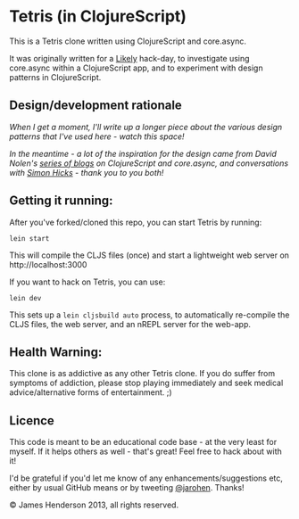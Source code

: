 # Tetris (in ClojureScript)

This is a Tetris clone written using ClojureScript and core.async.

It was originally written for a [Likely](http://likely.co) hack-day,
to investigate using core.async within a ClojureScript app, and to
experiment with design patterns in ClojureScript.

## Design/development rationale

*When I get a moment, I'll write up a longer piece about the various
 design patterns that I've used here - watch this space!*
 
*In the meantime - a lot of the inspiration for the design came from
 David Nolen's [series of blogs](https://swannodette.github.io) on
 ClojureScript and core.async, and conversations with
 [Simon Hicks](https://github.com/simonhicks) - thank you to you
 both!*

## Getting it running:

After you've forked/cloned this repo, you can start Tetris by running:

    lein start
	
This will compile the CLJS files (once) and start a lightweight web server on
http://localhost:3000
	
If you want to hack on Tetris, you can use:

    lein dev

This sets up a `lein cljsbuild auto` process, to automatically
re-compile the CLJS files, the web server, and an nREPL server for the
web-app.

## Health Warning: 

This clone is as addictive as any other Tetris clone. If you do suffer
from symptoms of addiction, please stop playing immediately and seek
medical advice/alternative forms of entertainment. ;)

## Licence

This code is meant to be an educational code base - at the very least
for myself. If it helps others as well - that's great! Feel free to
hack about with it!

I'd be grateful if you'd let me know of any enhancements/suggestions
etc, either by usual GitHub means or by tweeting
[@jarohen](https://twitter.com/jarohen). Thanks!

&copy; James Henderson 2013, all rights reserved.

